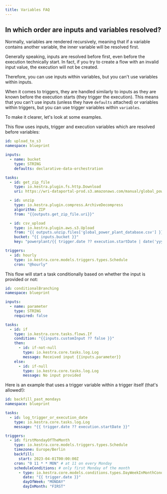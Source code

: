 ```yaml
---
title: Variables FAQ
---
```


## In which order are inputs and variables resolved?

Normally, variables are rendered recursively, meaning that if a variable contains another variable, the inner variable will be resolved first.

Generally speaking, inputs are resolved before first, even before the execution technically start. In fact, if you try to create a flow with an invalid input value, the execution will not be created.

Therefore, you can use inputs within variables, but you can't use variables within inputs.

When it comes to triggers, they are handled similarly to inputs as they are known before the execution starts (they trigger the execution). This means that you can't use inputs (unless they have `defaults` attached) or variables within triggers, but you can use trigger variables within `variables`.

To make it clearer, let's look at some examples.

This flow uses inputs, trigger and execution variables which are resolved before variables:

```yaml
id: upload_to_s3
namespace: blueprint

inputs:
  - name: bucket
    type: STRING
    defaults: declarative-data-orchestration

tasks:
  - id: get_zip_file
    type: io.kestra.plugin.fs.http.Download
    uri: https://wri-dataportal-prod.s3.amazonaws.com/manual/global_power_plant_database_v_1_3.zip

  - id: unzip
    type: io.kestra.plugin.compress.ArchiveDecompress
    algorithm: ZIP
    from: "{{outputs.get_zip_file.uri}}"

  - id: csv_upload
    type: io.kestra.plugin.aws.s3.Upload
    from: "{{ outputs.unzip.files['global_power_plant_database.csv'] }}"
    bucket: "{{ inputs.bucket }}"
    key: "powerplant/{{ trigger.date ?? execution.startDate | date('yyyy_MM_dd__HH_mm_ss') }}.csv"

triggers:
  - id: hourly
    type: io.kestra.core.models.triggers.types.Schedule
    cron: "@hourly"
```

This flow will start a task conditionally based on whether the input is provided or not:

```yaml
id: conditionalBranching
namespace: blueprint

inputs:
  - name: parameter
    type: STRING
    required: false

tasks:
  - id: if
    type: io.kestra.core.tasks.flows.If
    condition: "{{inputs.customInput ?? false }}"
    then:
      - id: if-not-null
        type: io.kestra.core.tasks.log.Log
        message: Received input {{inputs.parameter}}
    else:
      - id: if-null
        type: io.kestra.core.tasks.log.Log
        message: No input provided
```

Here is an example that uses a trigger variable within a trigger itself (that's allowed!):

```yaml
id: backfill_past_mondays
namespace: blueprint

tasks:
  - id: log_trigger_or_execution_date
    type: io.kestra.core.tasks.log.Log
    message: "{{ trigger.date ?? execution.startDate }}"

triggers:
  - id: firstMondayOfTheMonth
    type: io.kestra.core.models.triggers.types.Schedule
    timezone: Europe/Berlin
    backfill:
      start: 2023-04-01T00:00:00Z
    cron: "0 11 * * MON" # at 11 on every Monday
    scheduleConditions: # only first Monday of the month
      - type: io.kestra.core.models.conditions.types.DayWeekInMonthCondition
        date: "{{ trigger.date }}"
        dayOfWeek: "MONDAY"
        dayInMonth: "FIRST"
```


